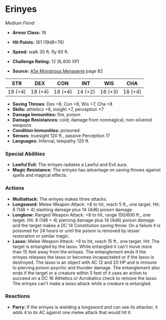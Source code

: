 # Erinyes

*Medium* *Fiend*

- **Armor Class:** 18
- **Hit Points:** 161 (19d8+76)
- **Speed:** walk 30 ft. fly 60 ft.

- **Challenge Rating:** 12 (8,400 XP)
- **Source:** [A5e Monstrous Menagerie](https://enpublishingrpg.com/products/level-up-monstrous-menagerie-a5e) page 82

| STR | DEX | CON | INT | WIS | CHA |
| --- | --- | --- | --- | --- | --- |
| 18 (+4) | 18 (+4) | 18 (+4) | 14 (+2) | 16 (+3) | 18 (+4) |

- **Saving Throws**: Dex +8, Con +8, Wis +7, Cha +8
- **Skills:** athletics +8, insight +7, perception +7
- **Damage Immunities:** fire, poison
- **Damage Resistances:** cold; damage from nonmagical, non-silvered weapons
- **Condition Immunities:** poisoned
- **Senses:** truesight 120 ft., passive Perception 17
- **Languages:** Infernal, telepathy 120 ft.

### Special Abilities

- **Lawful Evil:** The erinyes radiates a Lawful and Evil aura.
- **Magic Resistance:** The erinyes has advantage on saving throws against spells and magical effects.

### Actions

- **Multiattack:** The erinyes makes three attacks.
- **Longsword:** Melee Weapon Attack: +8 to hit, reach 5 ft., one target. Hit: 8 (1d8 + 4) slashing damage plus 14 (4d6) poison damage.
- **Longbow:** Ranged Weapon Attack: +8 to hit, range 150/600 ft., one target. Hit: 8 (1d8 + 4) piercing damage plus 14 (4d6) poison damage  and the target makes a DC 14 Constitution saving throw. On a failure  it is poisoned for 24 hours or until the poison is removed by lesser restoration or similar magic.
- **Lasso:** Melee Weapon Attack: +8 to hit, reach 15 ft., one target. Hit: The target is entangled by the lasso. While entangled  it can't move more than 15 feet away from the erinyes. The entanglement ends if the erinyes releases the lasso or becomes incapacitated  or if the lasso is destroyed. The lasso is an object with AC 12 and 20 HP and is immune to piercing  poison  psychic  and thunder damage. The entanglement also ends if the target or a creature within 5 feet of it uses an action to succeed on a DC 16 Athletics or Acrobatics check to remove the lasso. The erinyes can't make a lasso attack while a creature is entangled.

### Reactions

- **Parry:** If the erinyes is wielding a longsword and can see its attacker, it adds 4 to its AC against one melee attack that would hit it.


